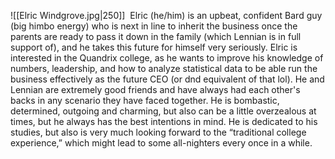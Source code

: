 ![[Elric Windgrove.jpg|250]] 
Elric (he/him) is an upbeat, confident Bard guy (big himbo energy) who is next in line to inherit the business once the parents are ready to pass it down in the family (which Lennian is in full support of), and he takes this future for himself very seriously. Elric is interested in the Quandrix college, as he wants to improve his knowledge of numbers, leadership, and how to analyze statistical data to be able run the business effectively as the future CEO (or dnd equivalent of that lol). He and Lennian are extremely good friends and have always had each other's backs in any scenario they have faced together. He is bombastic, determined, outgoing and charming, but also can be a little overzealous at times, but he always has the best intentions in mind. He is dedicated to his studies, but also is very much looking forward to the “traditional college experience,” which might lead to some all-nighters every once in a while.